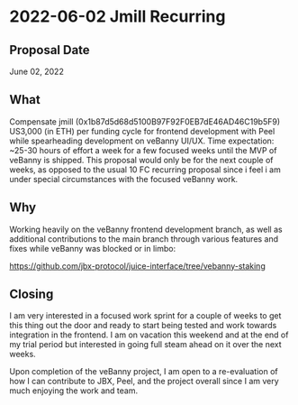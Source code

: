# 2022-06-02 Jmill Recurring

## Proposal Date

June 02, 2022

## What

Compensate jmill (0x1b87d5d68d5100B97F92F0EB7dE46AD46C19b5F9) US3,000 (in ETH) per funding cycle for frontend
development with Peel while spearheading development on veBanny UI/UX. Time expectation: ~25-30 hours of effort a week for a few focused weeks until the MVP of veBanny is shipped. This proposal would only be for the next couple of weeks, as opposed to the usual 10 FC recurring proposal since i feel i am under special circumstances with the focused veBanny work.

## Why

Working heavily on the veBanny frontend development branch, as well as additional contributions to the main branch through various features and fixes while veBanny was blocked or in limbo:

https://github.com/jbx-protocol/juice-interface/tree/vebanny-staking

## Closing

I am very interested in a focused work sprint for a couple of weeks to get this thing out the door and ready to start being tested and work towards integration in the frontend. I am on vacation this weekend and at the end of my trial period but interested in going full steam ahead on it over the next weeks.

Upon completion of the veBanny project, I am open to a re-evaluation of how I can contribute to JBX, Peel, and the project overall since I am very much enjoying the work and team.
